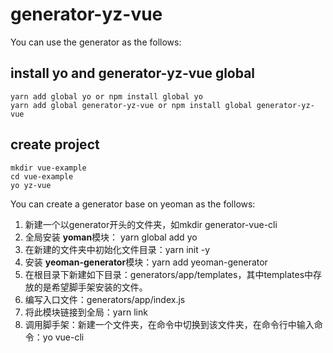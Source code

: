 # generator-yz-vue

You can use the generator as the follows:
## install yo and generator-yz-vue global
```
yarn add global yo or npm install global yo
yarn add global generator-yz-vue or npm install global generator-yz-vue
```

## create project
```
mkdir vue-example
cd vue-example
yo yz-vue
```

You can create a generator base on yeoman as the follows:

1. 新建一个以generator开头的文件夹，如mkdir generator-vue-cli
2. 全局安装 **yoman**模块： yarn global add yo
3. 在新建的文件夹中初始化文件目录：yarn init -y
4. 安装 **yeoman-generator**模块：yarn add yeoman-generator
5. 在根目录下新建如下目录：generators/app/templates，其中templates中存放的是希望脚手架安装的文件。
6. 编写入口文件：generators/app/index.js
7. 将此模块链接到全局：yarn link
8. 调用脚手架：新建一个文件夹，在命令中切换到该文件夹，在命令行中输入命令：yo vue-cli
